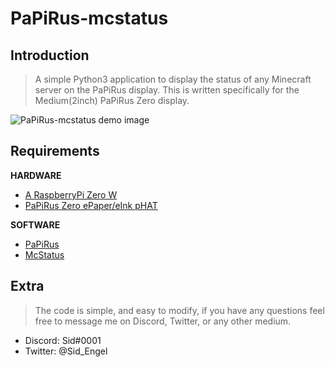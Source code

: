 # PaPiRus-mcstatus

## Introduction

> A simple Python3 application to display the status of any Minecraft server on the PaPiRus display. This is written specifically for the Medium(2inch) PaPiRus Zero display.

![PaPiRus-mcstatus demo image](https://pbs.twimg.com/media/EDpmPJaXYAcS0L_?format=jpg&name=large)

## Requirements

**HARDWARE**

- [A RaspberryPi Zero W](https://www.adafruit.com/product/3400)
- [PaPiRus Zero ePaper/eInk pHAT](https://www.adafruit.com/product/3335)

**SOFTWARE**

- [PaPiRus](https://github.com/PiSupply/PaPiRus)
- [McStatus](https://github.com/Dinnerbone/mcstatus)

## Extra

> The code is simple, and easy to modify, if you have any questions feel free to message me on Discord, Twitter, or any other medium.
- Discord: Sid#0001
- Twitter: @Sid_Engel
